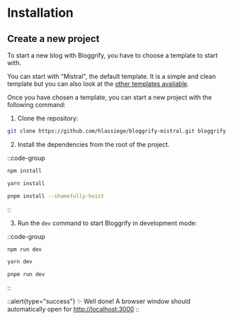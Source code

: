 # Installation

## Create a new project

To start a new blog with Bloggrify, you have to choose a template to start with.

You can start with "Mistral", the default template. It is a simple and clean template but you can also look at the [other templates available](https://bloggrify.com/#templates).

Once you have chosen a template, you can start a new project with the following command:

1. Clone the repository:

```bash
git clone https://github.com/hlassiege/bloggrify-mistral.git bloggrify
```

2. Install the dependencies from the root of the project.

::code-group

  ```bash [npm]
  npm install
  ```

  ```bash [yarn]
  yarn install
  ```

  ```bash [pnpm]
  pnpm install --shamefully-hoist
  ```

::

3. Run the `dev` command to start Bloggrify in development mode:

::code-group

```bash [npm]
npm run dev
```

```bash [yarn]
yarn dev
```

```bash [pnpm]
pnpm run dev
```

::

::alert{type="success"}
✨ Well done! A browser window should automatically open for <http://localhost:3000>
::
